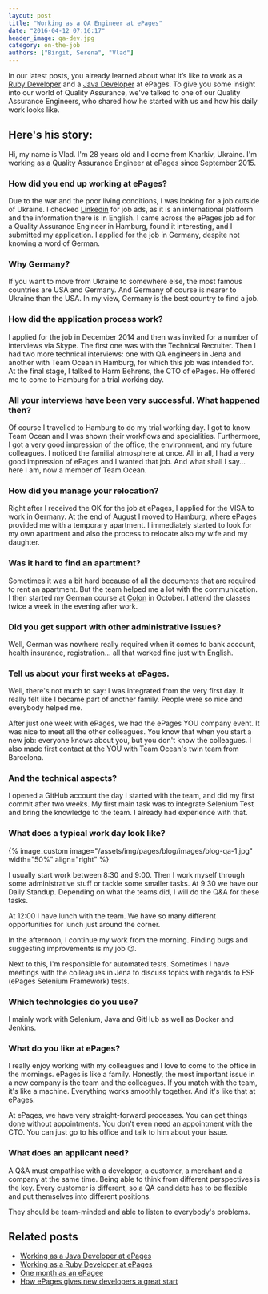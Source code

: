 ```yaml
---
layout: post
title: "Working as a QA Engineer at ePages"
date: "2016-04-12 07:16:17"
header_image: qa-dev.jpg
category: on-the-job
authors: ["Birgit, Serena", "Vlad"]
---
```


In our latest posts, you already learned about what it’s like to work as a [Ruby Developer](https://developer.epages.com/blog/2016/02/04/working-as-a-ruby-developer-at-epages.html) and a [Java Developer](https://developer.epages.com/blog/2016/03/01/working-as-a-java-developer-at-epages.html) at ePages.
To give you some insight into our world of Quality Assurance, we've talked to one of our Quality Assurance Engineers, who shared how he started with us and how his daily work looks like.

## Here's his story:

Hi, my name is Vlad.
I'm 28 years old and I come from Kharkiv, Ukraine.
I'm working as a Quality Assurance Engineer at ePages since September 2015.

### How did you end up working at ePages?

Due to the war and the poor living conditions, I was looking for a job outside of Ukraine.
I checked [Linkedin](https://www.linkedin.com/) for job ads, as it is an international platform and the information there is in English.
I came across the ePages job ad for a Quality Assurance Engineer in Hamburg, found it interesting, and I submitted my application. I applied for the job in Germany, despite not knowing a word of German.

### Why Germany?

If you want to move from Ukraine to somewhere else, the most famous countries are USA and Germany.
And Germany of course is nearer to Ukraine than the USA.
In my view, Germany is the best country to find a job.

### How did the application process work?

I applied for the job in December 2014 and then was invited for a number of interviews via Skype.
The first one was with the Technical Recruiter.
Then I had two more technical interviews: one with QA engineers in Jena and another with Team Ocean in Hamburg, for which this job was intended for.
At the final stage, I talked to Harm Behrens, the CTO of ePages.
He offered me to come to Hamburg for a trial working day.

### All your interviews have been very successful. What happened then?

Of course I travelled to Hamburg to do my trial working day.
I got to know Team Ocean and I was shown their workflows and specialities.
Furthermore, I got a very good impression of the office, the environment, and my future colleagues.
I noticed the familial atmosphere at once.
All in all, I had a very good impression of ePages and I wanted that job.
And what shall I say... here I am, now a member of Team Ocean.

###  How did you manage your relocation?

Right after I received the OK for the job at ePages, I applied for the VISA to work in Germany.
At the end of August I moved to Hamburg, where ePages provided me with a temporary apartment.
I immediately started to look for my own apartment and also the process to relocate also my wife and my daughter.

### Was it hard to find an apartment?

Sometimes it was a bit hard because of all the documents that are required to rent an apartment.
But the team helped me a lot with the communication.
I then started my German course at [Colon](http://www.colon.de/en/colon.html) in October.
I attend the classes twice a week in the evening after work.

### Did you get support with other administrative issues?

Well, German was nowhere really required when it comes to bank account, health insurance, registration... all that worked fine just with English.

### Tell us about your first weeks at ePages.

Well, there's not much to say: I was integrated from the very first day.
It really felt like I became part of another family.
People were so nice and everybody helped me.

After just one week with ePages, we had the ePages YOU company event.
It was nice to meet all the other colleagues.
You know that when you start a new job: everyone knows about you, but you don't know the colleagues.
I also made first contact at the YOU with Team Ocean's twin team from Barcelona.

### And the technical aspects?

I opened a GitHub account the day I started with the team, and did my first commit after two weeks.
My first main task was to integrate Selenium Test and bring the knowledge to the team.
I already had experience with that.

### What does a typical work day look like?

{% image_custom image="/assets/img/pages/blog/images/blog-qa-1.jpg" width="50%" align="right" %}

I usually start work between 8:30 and 9:00.
Then I work myself through some administrative stuff or tackle some smaller tasks.
At 9:30 we have our Daily Standup.
Depending on what the teams did, I will do the Q&A for these tasks.

At 12:00 I have lunch with the team.
We have so many different opportunities for lunch just around the corner.

In the afternoon, I continue my work from the morning.
Finding bugs and suggesting improvements is my job 😉.

Next to this, I'm responsible for automated tests.
Sometimes I have meetings with the colleagues in Jena to discuss topics with regards to ESF (ePages Selenium Framework) tests.

### Which technologies do you use?

I mainly work with Selenium, Java and GitHub as well as Docker and Jenkins.

### What do you like at ePages?

I really enjoy working with my colleagues and I love to come to the office in the mornings.
ePages is like a family.
Honestly, the most important issue in a new company is the team and the colleagues.
If you match with the team, it's like a machine.
Everything works smoothly together.
And it's like that at ePages.

At ePages, we have very straight-forward processes.
You can get things done without appointments.
You don't even need an appointment with the CTO.
You can just go to his office and talk to him about your issue.

### What does an applicant need?

A Q&A must empathise with a developer, a customer, a merchant and a company at the same time.
Being able to think from different perspectives is the key.
Every customer is different, so a QA candidate has to be flexible and put themselves into different positions.

They should be team-minded and able to listen to everybody's problems.

## Related posts

* [Working as a Java Developer at ePages](https://developer.epages.com/blog/2016/03/01/working-as-a-java-developer-at-epages.html)
* [Working as a Ruby Developer at ePages](https://developer.epages.com/blog/2016/02/04/working-as-a-ruby-developer-at-epages.html)
* [One month as an ePagee](https://developer.epages.com/blog/2015/08/11/one-month-as-an-epagee.html)
* [How ePages gives new developers a great start](https://developer.epages.com/blog/2015/07/07/how-epages-gives-new-developers-a-great-start.html)
